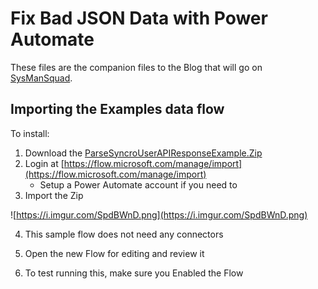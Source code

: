 # Fix Bad JSON Data with Power Automate # 
 
These files are the companion files to the Blog that will go on [SysManSquad](https://sysmansquad.com/blog/). 

## Importing the Examples data flow ##

To install:
  1. Download the [ParseSyncroUserAPIResponseExample.Zip](./ParseSyncroUserAPIResponseExample.zip)
  2. Login at [https://flow.microsoft.com/manage/import](https://flow.microsoft.com/manage/import) 
     - Setup a Power Automate account if you need to
  3. Import the Zip
  
![https://i.imgur.com/SpdBWnD.png](https://i.imgur.com/SpdBWnD.png)
 
  4. This sample flow does not need any connectors
  
  5. Open the new Flow for editing and review it 
       
  6. To test running this, make sure you Enabled the Flow
